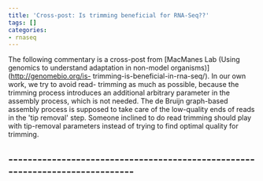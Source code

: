 ```yaml
---
title: 'Cross-post: Is trimming beneficial for RNA-Seq??'
tags: []
categories:
- rnaseq
---
```

The following commentary is a cross-post from [MacManes Lab (Using genomics to
understand adaptation in non-model organisms)](http://genomebio.org/is-
trimming-is-beneficial-in-rna-seq/). In our own work, we try to avoid read-
trimming as much as possible, because the trimming process introduces an
additional arbitrary parameter in the assembly process, which is not needed.
The de Bruijn graph-based assembly process is supposed to take care of the
low-quality ends of reads in the 'tip removal' step. Someone inclined to do
read trimming should play with tip-removal parameters instead of trying to
find optimal quality for trimming.
<!--more-->

\-----------------------------------------------------------------------------
------
